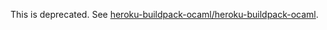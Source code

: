 This is deprecated. See [heroku-buildpack-ocaml/heroku-buildpack-ocaml](http://github.com/heroku-buildpack-ocaml/heroku-buildpack-ocaml).
